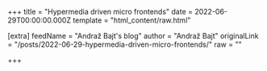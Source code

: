 
+++
title = "Hypermedia driven micro frontends"
date = 2022-06-29T00:00:00.000Z
template = "html_content/raw.html"

[extra]
feedName = "Andraž Bajt's blog"
author = "Andraž Bajt"
originalLink = "/posts/2022-06-29-hypermedia-driven-micro-frontends/"
raw = ""

+++

